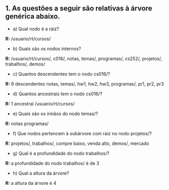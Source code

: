 ## 1. As questões a seguir são relativas à árvore genérica abaixo.

- a) Qual nodo é a raiz?

**R:** /usuario/rt/cursos/

- b) Quais são os nodos internos?

**R:** /usuario/rt/cursos/, c016/, notas, temas/, programas/, cs252/, projetos/, trabalhos/, demos/

- c) Quantos descendentes tem o nodo cs016/?

**R:** 9 descendentes
notas, temas/, hw1, hw2, hw3, programas/, pr1, pr2, pr3

- d) Quantos ancestrais tem o nodo cs016/?

**R:** 1 ancestral
/usuario/rt/cursos/

- e) Quais são os irmãos do nodo temas/?

**R:** notas
programas/

- f) Que nodos pertencem à subárvore com raiz no nodo projetos/?

**R:** projetos/, trabalhos/, compre baixo, venda alto, demos/, mercado

- g) Qual é a profundidade do nodo trabalhos/?

**R:** a profundidade do nodo trabalhos/ é de 3

- h) Qual a altura da árvore?

**R:** a altura da árvore é 4
